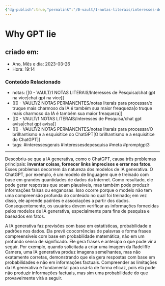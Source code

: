 ```yaml
---
{"dg-publish":true,"permalink":"/0-vault/1-notas-literais/interesses-de-pesquisa/why-gpt-lie/","tags":["interessesgerais","interessesdepesquisa","meta","promptgpt3"],"dgHomeLink":true,"dgShowLocalGraph":true,"dgShowFileTree":true,"dgEnableSearch":true,"noteIcon":""}
---
```


# Why GPT lie

## criado em: 
-  Ano, Mês e dia: 2023-03-26
- Hora: 19:14

### Conteúdo Relacionado
- notas: [[0 - VAULT/1 NOTAS LITERAIS/Interesses de Pesquisa/chat gpt na vice\|chat gpt na vice]]
- [[0 - VAULT/2 NOTAS PERMANENTES/notas literais para processar/o truque mais charmoso da IA é também sua maior freaqueza\|o truque mais charmoso da IA é também sua maior freaqueza]]
- [[0 - VAULT/1 NOTAS LITERAIS/Interesses de Pesquisa/chat gpt avisa\|chat gpt avisa]]
- [[0 - VAULT/2 NOTAS PERMANENTES/notas literais para processar/O brilhantismo e a esquisitice do ChatGPT\|O brilhantismo e a esquisitice do ChatGPT]]
- tags: #interessesgerais #interessesdepesquisa #meta #promptgpt3 
---
Descobriu-se que a IA generativa, como o ChatGPT, causa três problemas principais: **inventar coisas, fornecer links imprecisos e errar nos fatos**. Esses problemas decorrem da natureza dos modelos de IA generativa. O ChatGPT, por exemplo, é um modelo de linguagem que é treinado com base em grandes quantidades de dados da Internet. Como resultado, ele pode gerar respostas que soam plausíveis, mas também pode produzir informações falsas ou enganosas. Isso ocorre porque o modelo não tem uma compreensão profunda do conteúdo no qual foi treinado; em vez disso, ele aprende padrões e associações a partir dos dados. Consequentemente, os usuários devem verificar as informações fornecidas pelos modelos de IA generativa, especialmente para fins de pesquisa e baseados em fatos.

A IA generativa faz previsões com base em estatísticas, probabilidade e padrões nos dados. Ela prevê coocorrências de palavras e forma frases compreensíveis com base em probabilidade matemática, não em um profundo senso de significado. Ele gera frases e antecipa o que pode vir a seguir. Por exemplo, quando solicitada a criar uma imagem da Radcliffe Camera, uma IA generativa produz imagens semelhantes, mas não exatamente corretas, demonstrando que ela gera respostas com base em probabilidades e não em informações factuais. Compreender as limitações da IA generativa é fundamental para usá-la de forma eficaz, pois ela pode não produzir informações factuais, mas sim uma probabilidade do que provavelmente virá a seguir.
